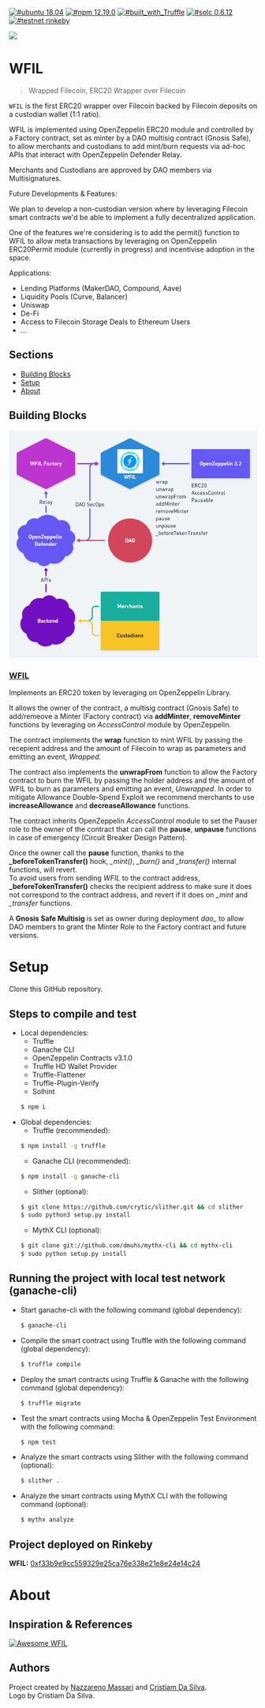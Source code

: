 [![#ubuntu 18.04](https://img.shields.io/badge/ubuntu-v18.04-orange?style=plastic)](https://ubuntu.com/download/desktop)
[![#npm 12.19.0](https://img.shields.io/badge/npm-v12.19.0-blue?style=plastic)](https://github.com/nvm-sh/nvm#installation-and-update)
[![#built_with_Truffle](https://img.shields.io/badge/built%20with-Truffle-blueviolet?style=plastic)](https://www.trufflesuite.com/)
[![#solc 0.6.12](https://img.shields.io/badge/solc-v0.6.12-brown?style=plastic)](https://github.com/ethereum/solidity/releases/tag/v0.6.12)
[![#testnet rinkeby](https://img.shields.io/badge/testnet-Rinkeby-yellow?style=plastic&logo=Ethereum)](https://rinkeby.etherscan.io/address/0xf33b9e9cc559329e25ca76e338e21e8e24e14c24#code)

<img src="wfil.svg" width="20%">

# WFIL

> Wrapped Filecoin, ERC20 Wrapper over Filecoin

`WFIL` is the first ERC20 wrapper over Filecoin backed by Filecoin deposits on a custodian wallet (1:1 ratio).

WFIL is implemented using OpenZeppelin ERC20 module and controlled by a Factory contract, set as minter by a DAO multisig contract (Gnosis Safe), to allow merchants and custodians to add mint/burn requests via ad-hoc APIs that interact with OpenZeppelin Defender Relay.

Merchants and Custodians are approved by DAO members via Multisignatures.

Future Developments & Features:

We plan to develop a non-custodian version where by leveraging Filecoin smart contracts we'd be able to implement a fully decentralized application.  

One of the features we're considering is to add the permit() function to WFIL to allow meta transactions by leveraging on OpenZeppelin ERC20Permit module (currently in progress) and incentivise adoption in the space.

Applications:

- Lending Platforms (MakerDAO, Compound, Aave)
- Liquidity Pools (Curve, Balancer)
- Uniswap
- De-Fi 
- Access to Filecoin Storage Deals to Ethereum Users
- ...

## Sections
* [Building Blocks](#building-blocks)
* [Setup](#setup)
* [About](#about)

## Building Blocks

![Smart Contracts Flow-Chart](WFIL.png)

### [WFIL](./contracts/WFIL.sol)

Implements an ERC20 token by leveraging on OpenZeppelin Library.  

It allows the owner of the contract, a multisig contract (Gnosis Safe) to add/remeove a Minter (Factory contract) via **addMinter**, **removeMinter** functions by leveraging on *AccessControl* module by OpenZeppelin.

The contract implements the **wrap** function to mint WFIL by passing the recepient address and the amount of Filecoin to wrap as parameters and emitting an event, *Wrapped*.  

The contract also implements the **unwrapFrom** function to allow the Factory contract to burn the WFIL by passing the holder address  and the amount of WFIL to burn as parameters and emitting an event, *Unwrapped*. In order to mitigate Allowance Double-Spend Exploit we recommend merchants to use **increaseAllowance** and **decreaseAllowance** functions.  

The contract inherits OpenZeppelin *AccessControl* module to set the Pauser role to the owner of the contract that can call the **pause**, **unpause** functions in case of emergency (Circuit Breaker Design Pattern).

Once the owner call the **pause** function, thanks to the **_beforeTokenTransfer()** hook, *_mint()*, *_burn()* and *_transfer()* internal functions, will revert.    
To avoid users from sending *WFIL* to the contract address, **_beforeTokenTransfer()** checks the recipient address to make sure it does not correspond to the contract address, and revert if it does on *_mint* and *_transfer* functions.   

A **Gnosis Safe Multisig** is set as owner during deployment *dao_* to allow DAO members to grant the Minter Role to the Factory contract and future versions.  

Setup
============

Clone this GitHub repository.

## Steps to compile and test

  - Local dependencies:
    - Truffle
    - Ganache CLI
    - OpenZeppelin Contracts v3.1.0
    - Truffle HD Wallet Provider
    - Truffle-Flattener
    - Truffle-Plugin-Verify
    - Solhint
    ```sh
    $ npm i
    ```
  - Global dependencies:
    - Truffle (recommended):
    ```sh
    $ npm install -g truffle
    ```
    - Ganache CLI (recommended):
    ```sh
    $ npm install -g ganache-cli
    ```
    - Slither (optional):
    ```sh
    $ git clone https://github.com/crytic/slither.git && cd slither
    $ sudo python3 setup.py install
    ```
    - MythX CLI (optional):
    ```sh
    $ git clone git://github.com/dmuhs/mythx-cli && cd mythx-cli
    $ sudo python setup.py install
    ```
## Running the project with local test network (ganache-cli)

   - Start ganache-cli with the following command (global dependency):
     ```sh
     $ ganache-cli
     ```
   - Compile the smart contract using Truffle with the following command (global dependency):
     ```sh
     $ truffle compile
     ```
   - Deploy the smart contracts using Truffle & Ganache with the following command (global dependency):
     ```sh
     $ truffle migrate
     ```
   - Test the smart contracts using Mocha & OpenZeppelin Test Environment with the following command:
     ```sh
     $ npm test
     ```
   - Analyze the smart contracts using Slither with the following command (optional):
      ```sh
      $ slither .
      ```
   - Analyze the smart contracts using MythX CLI with the following command (optional):
     ```sh
     $ mythx analyze
     ```
## Project deployed on Rinkeby
**WFIL:** [0xf33b9e9cc559329e25ca76e338e21e8e24e14c24](https://rinkeby.etherscan.io/address/0xf33b9e9cc559329e25ca76e338e21e8e24e14c24#code)

About
============
## Inspiration & References


[![Awesome WFIL](https://img.shields.io/badge/Awesome-WFIL-blue)](https://github.com/wfil/awesome-wfil/blob/master/README.md#references)

## Authors

Project created by [Nazzareno Massari](https://nazzarenomassari.com) and [Cristiam Da Silva](https://cristiamdasilva.com/).  
Logo by Cristiam Da Silva.

